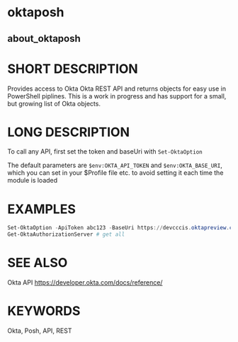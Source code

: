 # oktaposh

## about_oktaposh

# SHORT DESCRIPTION

Provides access to Okta Okta REST API and returns objects for easy use in PowerShell piplines.
This is a work in progress and has support for a small, but growing list of Okta objects.

# LONG DESCRIPTION
To call any API, first set the token and baseUri with `Set-OktaOption`

The default parameters are `$env:OKTA_API_TOKEN` and `$env:OKTA_BASE_URI`, which you can set in your
$Profile file etc. to avoid setting it each time the module is loaded

# EXAMPLES
```PowerShell
Set-OktaOption -ApiToken abc123 -BaseUri https://devcccis.oktapreview.com/
Get-OktaAuthorizationServer # get all
```

# SEE ALSO
Okta API https://developer.okta.com/docs/reference/

# KEYWORDS
Okta, Posh, API, REST

